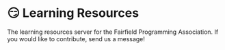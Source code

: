 # 😏 Learning Resources

The learning resources server for the Fairfield Programming Association. If you would like to contribute, send us a message!
